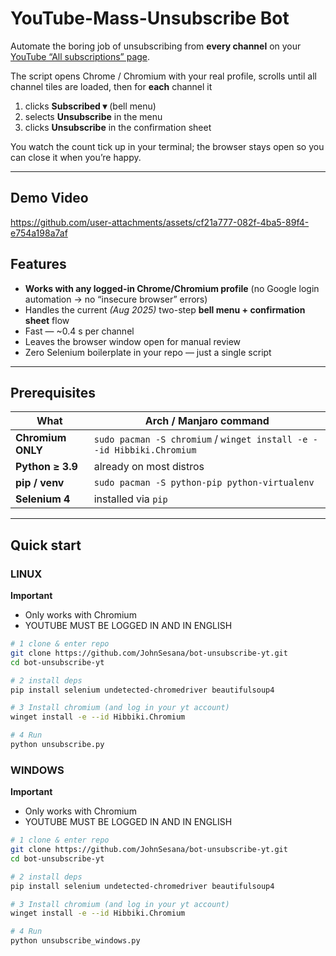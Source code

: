 # YouTube-Mass-Unsubscribe Bot

Automate the boring job of unsubscribing from **every channel** on your
[YouTube “All subscriptions” page](https://www.youtube.com/feed/channels).

The script opens Chrome / Chromium with your real profile, scrolls until
all channel tiles are loaded, then for **each** channel it

1. clicks **Subscribed ▾** (bell menu)  
2. selects **Unsubscribe** in the menu  
3. clicks **Unsubscribe** in the confirmation sheet  

You watch the count tick up in your terminal; the browser stays open so
you can close it when you’re happy.

---

## Demo Video


https://github.com/user-attachments/assets/cf21a777-082f-4ba5-89f4-e754a198a7af




## Features

* **Works with any logged-in Chrome/Chromium profile** (no Google login
  automation → no “insecure browser” errors)
* Handles the current *(Aug 2025)* two-step **bell menu + confirmation
  sheet** flow
* Fast — ~0.4 s per channel
* Leaves the browser window open for manual review
* Zero Selenium boilerplate in your repo — just a single script

---

## Prerequisites

| What                       | Arch / Manjaro command                              |
|----------------------------|-----------------------------------------------------|
| **Chromium ONLY**          | `sudo pacman -S chromium` / `winget install -e --id Hibbiki.Chromium`                           |
| **Python ≥ 3.9**           | already on most distros                             |
| **pip / venv**             | `sudo pacman -S python-pip python-virtualenv`       |
| **Selenium 4**             | installed via `pip`                                 |

---

## Quick start


### LINUX

**Important**
- Only works with Chromium
- YOUTUBE MUST BE LOGGED IN AND IN ENGLISH

```bash
# 1 clone & enter repo
git clone https://github.com/JohnSesana/bot-unsubscribe-yt.git
cd bot-unsubscribe-yt

# 2 install deps
pip install selenium undetected-chromedriver beautifulsoup4

# 3 Install chromium (and log in your yt account)
winget install -e --id Hibbiki.Chromium

# 4 Run
python unsubscribe.py
```

### WINDOWS

**Important**
- Only works with Chromium
- YOUTUBE MUST BE LOGGED IN AND IN ENGLISH

```bash
# 1 clone & enter repo
git clone https://github.com/JohnSesana/bot-unsubscribe-yt.git
cd bot-unsubscribe-yt

# 2 install deps
pip install selenium undetected-chromedriver beautifulsoup4

# 3 Install chromium (and log in your yt account)
winget install -e --id Hibbiki.Chromium

# 4 Run
python unsubscribe_windows.py
```
